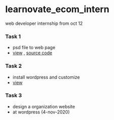 # learnovate_ecom_intern
web developer internship from oct 12

### Task 1
- psd file to web page
- [view](https://t3exyh1kaivobwnuez4npa-on.drv.tw/learnovate_ecom-intern/task%201%20(13-oct-2020)/) , [source code](https://github.com/shankaresh/learnovate_ecom_intern/tree/main/task%201%20(13-oct-2020))

### Task 2
- install wordpress and customize
- [view](https://github.com/shankaresh/learnovate_ecom_intern/blob/main/task%202%20(28-oct-2020).png)

### Task 3
- design a organization website 
- at wordpress (4-nov-2020)

